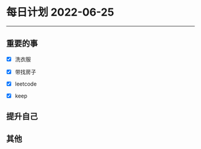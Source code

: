 #  每日计划 2022-06-25
---
## 重要的事
- [x]  洗衣服
- [x]  带找房子
- [x]  leetcode
- [x] keep



## 提升自己
    
  



## 其他








